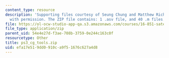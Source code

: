 ```yaml
---
content_type: resource
description: 'Supporting files courtesy of Seung Chung and Matthew Richards. Used
  with permission. The ZIP file contains: 1 .asv file, and 40 .m files.'
file: https://ol-ocw-studio-app-qa.s3.amazonaws.com/courses/16-851-satellite-engineering-fall-2003/efa17e519dd0910ca9f51676c627a4d8_ps3_cg_tools.zip
file_type: application/zip
parent_uid: 54e4e27d-f3ae-708b-3759-0e244c163c0f
resourcetype: Other
title: ps3_cg_tools.zip
uid: efa17e51-9dd0-910c-a9f5-1676c627a4d8
---
```

